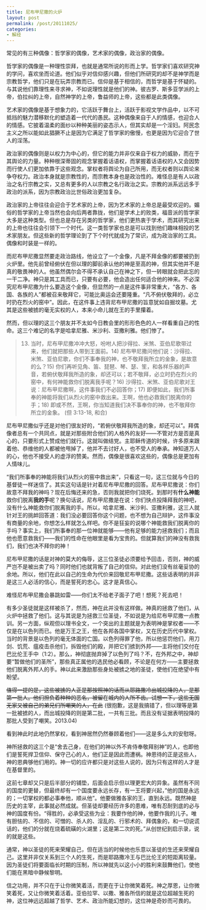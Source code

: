 ```yaml
---
title: 尼布甲尼撒的火炉
layout: post
permalink: /post/20111025/
categories:
- 解经
---
```


常见的有三种偶像：哲学家的偶像，艺术家的偶像，政治家的偶像。

哲学家的偶像是一种理性崇拜，也就是通常所说的形而上学。哲学家们喜欢研究神的学问，喜欢坐而论道。他们似乎对信仰感兴趣，但他们所研究的却不是神学而是宗教哲学，他们只是在玩弄宗教而已。信仰是基于相信的，而哲学是基于怀疑的。与其说他们靠理性来寻求神，不如说理性就是他们的神。彼古罗、斯多亚学派的上帝，伯拉纠的上帝，自然神学的上帝，鲁益师的上帝，这些都是此类偶像。

艺术家的偶像是基于想象力的，它活跃于舞台上，活跃于影视文学作品中，以不可抵挡的魅力潜移默化的塑造着一代代的愚民。这种偶像来自于人的情感，也迎合人的情感。它披着温柔的面纱以种种美丽的姿态示人，但其实却是一个淫妇。阿民念主义之所以能如此猖獗不止是因为它满足了哲学家的傲慢，也更是因为它迎合了世人的淫荡。

政治家的偶像则是以权力为中心的，但它的能力并非仅来自于权力的威胁，而在于其舆论的力量。种种根深蒂固的观念掌握着话语权，而掌握着话语权的人又会因势而行使人们更加依靠于这些观念。掌权者将舆论为自己所用，而无权者则以舆论来争夺权力。政治本身就是宗教性的，而宗教本身也是政治性的。难怪总是有人以政治之名行宗教之实，又总有更多的人以宗教之名行政治之实。宗教的派系远远多于政治的派系，因为宗教政治比世俗政治更加复杂。

政治家的上帝往往会迎合于艺术家的上帝，因为艺术家的上帝总是最受欢迎的。媚俗的哲学家的上帝当然也会向后两者靠拢，他们是学术上的败类，福音派的哲学家大多是这种类型。但也总是存在另类的哲学家，他们更热衷于学术，而其研究出来的上帝也往往会引领下一个时代。这一类哲学家也总是可以找到他们趣味相投的艺术家朋友。但这些新的哲学理论到了下个时代就成为了常识，成为政治家的工具。偶像和时装是一样的。

而尼布甲尼撒显然要走政治路线，他设立了一个金像，凡是不拜金像的都要被扔到火炉里。他先前曾经俯伏在但以理的脚前承认他的神是至高的神，但其实他并不是真的敬畏神的人。他虽然偶尔会不得不承认自己在神之下，但一转眼就会把此忘的一干二净。神只是其工具而已，只要有必要，他会造出任何适合他的神来。不必深究尼布甲尼撒为什么要造这个金像，但显然的一点是这件事非常重大，“各方、各国、各族的人”都被召来敬拜它，可能比奥运会还要隆重。“凡不俯伏敬拜的，必立时扔在烈火的窑中”。因此，在这件事上违背尼布甲尼撒的旨意犹如自掘坟墓。尤其是这些被掳的毫无实权的人，本来小命儿就在王的手里攥着。

然而，但以理的这三个朋友并不太如今日教会里的形形色色的人一样看重自己的性命。这三个难记的名字是哈拿尼雅、米沙利、亚撒利雅。他们惨了。

> 13) 当时，尼布甲尼撒冲冲大怒，吩咐人把沙得拉、米煞、亚伯尼歌带过来，他们就把那些人带到王面前。14) 尼布甲尼撒问他们说：沙得拉、米煞、亚伯尼歌，你们不事奉我的神，也不敬拜我所立的金象，是故意的么？15) 你们再听见角、笛、琵琶、琴、瑟、笙，和各样乐器的声音，若俯伏敬拜我所造的象，却还可以；若不敬拜，必立时扔在烈火的窑中，有何神能救你们脱离我手呢？16) 沙得拉、米煞、亚伯尼歌对王说：尼布甲尼撒啊，这件事我们不必回答你；17) 即便如此，我们所事奉的神能将我们从烈火的窑中救出来。王啊，他也必救我们脱离你的手；18) 即或不然，王啊，你当知道我们决不事奉你的神，也不敬拜你所立的金象。 (但 3:13-18, 和合)

尼布甲尼撒似乎还是对他们很友好的，“若俯伏敬拜我所造的象，却还可以”。拜偶像者总有一个共同点，就是对那些附合他们的人格外的友好——不管对方是否是真心的，只要形式上赞成他们就行。这就叫做结党。主耶稣传道的时候，许多原来跟着他、恭维他的人都被他甩掉了，他并不去讨好人，也不受人的奉承。神知道万人的心，他也不接受人的虚浮的赞美。然而，偶像是很喜欢这些的，偶像总是更加有人情味儿。

“我们所事奉的神能将我们从烈火的窑中救出来”，只看这一句，这三位就与今日的基督徒一样迷信了。其实这句话是针对着尼布甲尼撒的回答。尼布甲尼撒说：你们故意不拜我的神吗？现在后悔还来的急，否则我就把你们烧死。到那时有**什么神能**救你们脱离**我的手**呢？换句话说，尼布甲尼撒是在说：你们快点投降拜我的神吧，没有什么神能救你们脱离我的手。所以，哈拿尼雅、米沙利、亚撒利雅，这三人就针对王的挑衅回答道：我们没必要回答你这个问题，也不想为自己辩护，这件事没有商量的余地，你想怎么样就怎么样吧。你不是狂妄的说哪个神能救我们脱离你的手吗？事实上，我们所事奉的那一位神就能够——他有足够的能力拯救我们；而且他也愿意救我们——我们的性命在他眼里是看为宝贵的。但就算我们的神没有救我们，我们也决不拜你的神！

尼布甲尼撒的话是对神的莫大的侮辱，这三位圣徒必须要给予回击，否则，神的威严岂不是被出卖了吗？同时他们也就背叛了自己的信仰。对此他们没有丝毫妥协的余地。所以，他们在此以自己的生命为代价来回敬尼布甲尼撒。这些话表明的并非是这三人必活的信心，而是誓死的忠心。这才是真信心。

难怪尼布甲尼撒会暴跳如雷——你们太不给老子面子了吧！想死？死去吧！

有多少圣徒就是这样被杀了，然而，神在此并没有这样做。神真的拯救了他们，从火炉中拯救了他们。这与其说是为拯救三位圣徒，不如说是为给尼布甲尼撒一点教训。另一方面，纵观但以理书全文，一个突出的主题就是为表明神是掌权者——不仅是在以色列而已。他是万王之王，他在各邦各国中掌权，又在历史历代中掌权。当时的背景是以色列的毫无体面的亡国。以色列得罪了他，所以他惩罚他们，用刀剑、饥荒、瘟疫击杀他们，拆毁他们的殿，并把它们掳到外邦——主将他们交付在巴比伦王手中（1:2）。那么，神彻底抛弃掉了以色列了吗？不，在外邦之中，神却要“暂做他们的圣所”，那些真正属他的选民他必看顾，不论是在何方——主要拯救他们脱离外邦人的手。神以此来激励那些身处被掳之地的圣徒，使他们在绝望中有盼望。

~~值得一提的是，这些被掳的人正是那按照神的话而从耶路撒冷出城投降的人，是那第一批人。他们担负着种种的恶名，被留在城内的人所不齿。试想一下，这些无国无家又被自己的弟兄们所嘲笑的人，在此~~ (很抱歉，这是我搞错了，但以理等是第一批被掳的人，而出城投降的则是第二批，一共有三批。而且没有证据表明投降的那批人受到了嘲笑。2013.04)

看到神此时此地仍然掌权，看到神居然仍然眷顾着他们——这是多么大的安慰呀。

神所拯救的这三个是“舍去己身，在他们的神以外不肯侍奉敬拜别神”的人，也即他们是誓死捍卫信仰、保守己心的人，他们正是因此而遭祸。神恩待的正是这些人，神的恩典够他们用的。神一切的应许都只是对这些人说的，因为只有这样的人才是在基督里的。

这前七章却又只是后半部分的铺垫，后面会启示但以理更宏大的异象。虽然有不同的国度的更替，但最终却有一个国度要永远长存，有一王将要兴起，”他的国是永远的；一切掌权的都必事奉他，顺从他”。他要做雅各家的王，直到永远。既然神是历史的主宰，此事就必然成就。但圣徒却要经历许多的患难，唯有忍耐到底的必与神的国度有份。“得胜的，必承受这些为业：我要作他的神，他要作我的儿子。唯有胆怯的、不信的、可憎的、杀人的、淫乱的、行邪术的、拜偶象的，和一切说谎话的，他们的分就在烧着硫磺的火湖里；这是第二次的死。”从创世纪到启示录，说的就是这些。

通常，神以圣徒的死来荣耀自己，但在适当的时候他也乐意以圣徒的生还来荣耀自己。这里并非仅关系到三个人的生死，而是耶路撒冷王与巴比伦王的短距离较量。因为圣徒们将要面临长时期的压制，所以神就先以这小小的胜利来鼓舞他们，使他们能在黑暗中静候黎明。

信之功用，并不只在于让你微笑着活，而更在于让你微笑着死。神之厚恩，让你微笑着死，又让你微笑着活着。亚伯拉罕、以撒、雅各所信的就是这位超越生死的神，这位神远远超越了哲学、艺术、政治所能幻想的，这位神是奇妙而可畏的。
